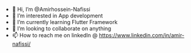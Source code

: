 - 👋 Hi, I’m @Amirhossein-Nafissi
- 👀 I’m interested in App development
- 🌱 I’m currently learning Flutter Framework
- 💞️ I’m looking to collaborate on anything
- 📫 How to reach me on linkedIn @ https://www.linkedin.com/in/amir-nafissi/

<!---
Amirhossein-Nafissi/Amirhossein-Nafissi is a ✨ special ✨ repository because its `README.md` (this file) appears on your GitHub profile.
You can click the Preview link to take a look at your changes.
--->
